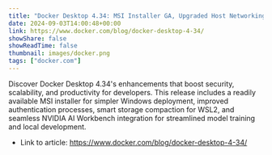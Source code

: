 ```yaml
---
title: "Docker Desktop 4.34: MSI Installer GA, Upgraded Host Networking, and Powerful Enhancements for Boosted Productivity & Administration"
date: 2024-09-03T14:00:48+00:00
link: https://www.docker.com/blog/docker-desktop-4-34/
showShare: false
showReadTime: false
thumbnail: images/docker.png
tags: ["docker.com"]
---
```

Discover Docker Desktop 4.34's enhancements that boost security, scalability, and productivity for developers. This release includes a readily available MSI installer for simpler Windows deployment, improved authentication processes, smart storage compaction for WSL2, and seamless NVIDIA AI Workbench integration for streamlined model training and local development.

- Link to article: https://www.docker.com/blog/docker-desktop-4-34/